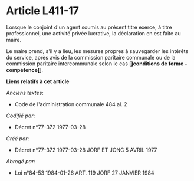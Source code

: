 # Article L411-17

Lorsque le conjoint d'un agent soumis au présent titre exerce, à titre professionnel, une activité privée lucrative, la
déclaration en est faite au maire.

Le maire prend, s'il y a lieu, les mesures propres à sauvegarder les intérêts du service, après avis de la commission
paritaire communale ou de la commission paritaire intercommunale selon le cas [**]conditions de forme - compétence[**].

**Liens relatifs à cet article**

_Anciens textes_:

  - Code de l'administration communale 484 al. 2

_Codifié par_:

  - Décret n°77-372 1977-03-28

_Créé par_:

  - Décret n°77-372 1977-03-28 JORF ET JONC 5 AVRIL 1977

_Abrogé par_:

  - Loi n°84-53 1984-01-26 ART. 119 JORF 27 JANVIER 1984
